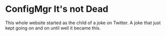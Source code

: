# ConfigMgr It's not Dead

This whole website started as the child of a joke on Twitter. A joke that just kept going on and on until well it became this.

